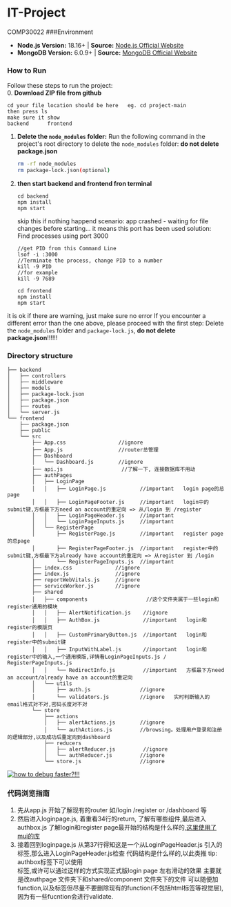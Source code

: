 # IT-Project
COMP30022
###Environment
- **Node.js Version:** 18.16+ | **Source:** [Node.js Official Website](https://nodejs.org/en)
- **MongoDB Version:** 6.0.9+ | **Source:** [MongoDB Official Website](https://www.mongodb.com/try/download/community)
### How to Run

Follow these steps to run the project:        
 0. **Download ZIP file from github**
   ```
   cd your file location should be here   eg. cd project-main
   then press ls
   make sure it show
   backend		frontend
   ```

1. **Delete the `node_modules` folder:**
   Run the following command in the project's root directory to delete the `node_modules` folder:  **do not delete package.json**
   ```sh
   rm -rf node_modules
   rm package-lock.json(optional)
2. **then start backend and frontend fron terminal**
   ```
   cd backend
   npm install
   npm start
   ```
   skip this if nothing happend
   scenario: app crashed - waiting for file changes before starting...
   it means this port has been used
   solution:
   Find processes using port 3000
   ```
   //get PID from this Command Line
   lsof -i :3000
   //Terminate the process, change PID to a number
   kill -9 PID
   //for example
   kill -9 7689
   ```
   ```
   cd frontend
   npm install
   npm start
   ```
it is ok if there are warning, just make sure no error
If you encounter a different error than the one above, please proceed with the first step: Delete the `node_modules` folder and `package-lock.js`, **do not delete package.json**!!!!!!

   
### Directory structure

```
├── backend
│   ├── controllers
│   ├── middleware
│   ├── models
│   ├── package-lock.json
│   ├── package.json
│   ├── routes
│   └── server.js
└── frontend
    ├── package.json
    ├── public
    └── src
        ├── App.css                 //ignore
        ├── App.js                  //router总管理
        ├── Dashboard
        │   └── Dashboard.js        //ignore
        ├── api.js                   //了解一下, 连接数据库不用动
        ├── authPages 
        │   ├── LoginPage
        │   │   ├── LoginPage.js           //important   login page的总page
        │   │   ├── LoginPageFooter.js     //important   login中的submit键,方框最下方need an account的重定向 => 从/login 到 /register
        │   │   ├── LoginPageHeader.js     //important
        │   │   └── LoginPageInputs.js     //important
        │   └── RegisterPage
        │       ├── RegisterPage.js        //important   register page的总page
        │       ├── RegisterPageFooter.js  //important   register中的submit键,方框最下方already have account的重定向 => 从register 到 /login
        │       └── RegisterPageInputs.js  //important
        ├── index.css              //ignore
        ├── index.js               //ignore
        ├── reportWebVitals.js     //ignore
        ├── serviceWorker.js       //ignore
        ├── shared
        │   ├── components                   //这个文件夹属于一些login和register通用的模块
        │   │   ├── AlertNotification.js    //ignore  
        │   │   ├── AuthBox.js              //important   login和register的模版页
        │   │   ├── CustomPrimaryButton.js  //important   login和register中的submit键
        │   │   ├── InputWithLabel.js       //important   login和register中的输入,一个通用模版,详情看LoginPageInputs.js / RegisterPageInputs.js
        │   │   └── RedirectInfo.js         //important   方框最下方need an account/already have an account的重定向
        │   └── utils
        │       ├── auth.js                //ignore
        │       └── validators.js          //ignore   实时判断输入的email格式对不对,密码长度对不对
        └── store
            ├── actions
            │   ├── alertActions.js        //ignore
            │   └── authActions.js         //browsing。处理用户登录和注册的逻辑部分,以及成功后重定向到dashboard
            ├── reducers
            │   ├── alertReducer.js         //ignore
            │   └── authReducer.js         //ignore
            └── store.js                   //ignore
```
[![how to debug faster?!!!](https://i.postimg.cc/gj8MYTXc/2023-09-06-2-13-30.png)](https://postimg.cc/m1Z3jVyK)

### 代码浏览指南
1. 先从app.js 开始了解现有的router 如/login /register or /dashboard 等
2. 然后进入loginpage.js, 着重看34行的return, 了解有哪些组件,最后进入 authbox.js 了解login和register page最开始的结构是什么样的,[这里使用了mui的库](https://mui.com/material-ui/react-box/)
3. 接着回到loginpage.js 从第37行得知这是一个从LoginPageHeader.js 引入的标签,那么进入LoginPageHeader.js检查 代码结构是什么样的,以此类推
tip: authbox标签下可以使用<div></div>标签,或许可以通过这样的方式实现正式版login page 左右滑动的效果
主要就是改authpage 文件夹下和shared/component 文件夹下的文件
可以随便加function,以及标签但尽量不要删除现有的function(不包括html标签等视觉层),因为有一些fucntion会进行validate.

